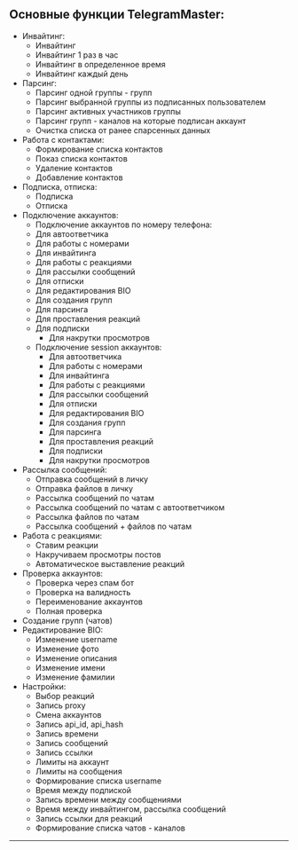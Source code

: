 <h2>Основные функции TelegramMaster:</h2>

- Инвайтинг:
  - Инвайтинг
  - Инвайтинг 1 раз в час
  - Инвайтинг в определенное время
  - Инвайтинг каждый день
- Парсинг:
  - Парсинг одной группы - групп
  - Парсинг выбранной группы из подписанных пользователем
  - Парсинг активных участников группы
  - Парсинг групп - каналов на которые подписан аккаунт
  - Очистка списка от ранее спарсенных данных
- Работа с контактами:
  - Формирование списка контактов
  - Показ списка контактов
  - Удаление контактов
  - Добавление контактов
- Подписка, отписка:
  - Подписка
  - Отписка
- Подключение аккаунтов:
  - Подключение аккаунтов по номеру телефона:
  - Для автоответчика
  - Для работы с номерами
  - Для инвайтинга
  - Для работы с реакциями
  - Для рассылки сообщений
  - Для отписки
  - Для редактирования BIO
  - Для создания групп
  - Для парсинга
  - Для проставления реакций
  - Для подписки
    - Для накрутки просмотров
  - Подключение session аккаунтов:
    - Для автоответчика
    - Для работы с номерами
    - Для инвайтинга
    - Для работы с реакциями
    - Для рассылки сообщений
    - Для отписки
    - Для редактирования BIO
    - Для создания групп
    - Для парсинга
    - Для проставления реакций
    - Для подписки
    - Для накрутки просмотров
- Рассылка сообщений:
  - Отправка сообщений в личку
  - Отправка файлов в личку
  - Рассылка сообщений по чатам
  - Рассылка сообщений по чатам с автоответчиком
  - Рассылка файлов по чатам
  - Рассылка сообщений + файлов по чатам
- Работа с реакциями:
  - Ставим реакции
  - Накручиваем просмотры постов
  - Автоматическое выставление реакций
- Проверка аккаунтов:
  - Проверка через спам бот
  - Проверка на валидность
  - Переименование аккаунтов
  - Полная проверка
- Создание групп (чатов)
- Редактирование BIO:
  - Изменение username
  - Изменение фото
  - Изменение описания
  - Изменение имени
  - Изменение фамилии
- Настройки:
  - Выбор реакций
  - Запись proxy
  - Смена аккаунтов
  - Запись api_id, api_hash
  - Запись времени
  - Запись сообщений
  - Запись ссылки
  - Лимиты на аккаунт
  - Лимиты на сообщения
  - Формирование списка username
  - Время между подпиской
  - Запись времени между сообщениями
  - Время между инвайтингом, рассылка сообщений
  - Запись ссылки для реакций
  - Формирование списка чатов - каналов

<hr align="center"
